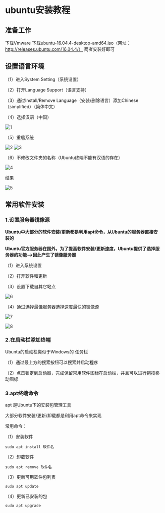 # ubuntu安装教程

## 准备工作
下载Vmware
下载ubuntu-16.04.4-desktop-amd64.iso（网址：http://releases.ubuntu.com/16.04.4/）
两者安装好即可

## 设置语言环境

（1）进入System Setting（系统设置）

（2）打开Language Support（语言支持）

（3）通过Install/Remove Language（安装/删除语言）添加Chinese（simplified）（简体中文）

（4）选择汉语（中国）

![1](https://github.com/Renwoxin/Python/blob/master/image/1.png)

（5）重启系统

![2](https://github.com/Renwoxin/Python/blob/master/image/2.png)
![3](https://github.com/Renwoxin/Python/blob/master/image/3.png)

（6）不修改文件夹的名称（Ubuntu终端不能有汉语的存在）

![4](https://github.com/Renwoxin/Python/blob/master/image/4.png)

结果

![5](https://github.com/Renwoxin/Python/blob/master/image/5.png)

## 常用软件安装

### 1.设置服务器镜像源

**Ubuntu中大部分的软件安装/更新都是利用apt命令，从Ubuntu的服务器直接安装的**

**Ubuntu官方服务器在国外，为了提高软件安装/更新速度，Ubuntu提供了选择服务器的功能——>因此产生了镜像服务器**

（1）进入系统设置

（2）打开软件和更新

（3）设置下载自其它站点

![6](https://github.com/Renwoxin/Python/blob/master/image/6.png)

（4）通过选择最佳服务器选择速度最快的镜像源

![7](https://github.com/Renwoxin/Python/blob/master/image/7.png)

![8](https://github.com/Renwoxin/Python/blob/master/image/8.png)

### 2.在启动栏添加终端

Ubuntu的启动栏类似于Windows的 任务栏

（1）通过最上方的搜索按钮可以搜索并启动程序

（2）点击锁定到启动器，完成保留常用软件图标在启动栏，并且可以进行拖拽移动图标

### 3.apt终端命令

apt 是Ubuntu下的安装包管理工具

大部分软件安装/更新/卸载都是利用apt命令来实现

常用命令：

（1）安装软件

	sudo apt install 软件名
  
（2）卸载软件

	sudo apt remove 软件名
  
（3）更新可用软件包列表

	sudo apt update
  
（4）更新已安装的包

	sudo apt upgrade
	
	
	


